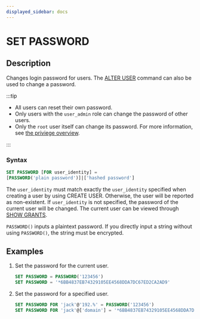 ```yaml
---
displayed_sidebar: docs
---
```


# SET PASSWORD

## Description

Changes login password for users. The [ALTER USER](ALTER_USER.md) command can also be used to change a password.

:::tip

- All users can reset their own password.
- Only users with the `user_admin` role can change the password of other users.
- Only the `root` user itself can change its password. For more information, see [the priviege overview](../../../administration/user_privs/user_privs.md).

:::

### Syntax

```SQL
SET PASSWORD [FOR user_identity] =
[PASSWORD('plain password')]|['hashed password']
```

The `user_identity` must match exactly the `user_identity` specified when creating a user by using CREATE USER. Otherwise, the user will be reported as non-existent. If `user_identity` is not specified, the password of the current user will be changed. The current user can be viewed through [SHOW GRANTS](./SHOW_GRANTS.md).

`PASSWORD()` inputs a plaintext password. If you directly input a string without using `PASSWORD()`, the string must be encrypted.

## Examples

1. Set the password for the current user.

    ```SQL
    SET PASSWORD = PASSWORD('123456')
    SET PASSWORD = '*6BB4837EB74329105EE4568DDA7DC67ED2CA2AD9'
    ```

2. Set the password for a specified user.

    ```SQL
    SET PASSWORD FOR 'jack'@'192.%' = PASSWORD('123456')
    SET PASSWORD FOR 'jack'@['domain'] = '*6BB4837EB74329105EE4568DDA7DC67ED2CA2AD9'
    ```
